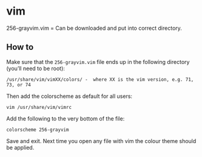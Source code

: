vim
===

256-grayvim.vim = Can be downloaded and put into correct directory.  

## How to

Make sure that the `256-grayvim.vim` file ends up in the following directory (you’ll need to be root):

    /usr/share/vim/vimXX/colors/ -  where XX is the vim version, e.g. 71, 73, or 74

Then add the colorscheme as default for all users:

    vim /usr/share/vim/vimrc

Add the following to the very bottom of the file:

    colorscheme 256-grayvim

Save and exit. Next time you open any file with vim the colour theme should be applied.
